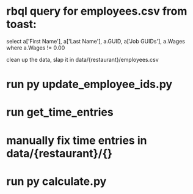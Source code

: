 # rbql query for employees.csv from toast:

select a['First Name'], a['Last Name'], a.GUID, a['Job GUIDs'], a.Wages where a.Wages != 0.00

clean up the data, slap it in data/{restaurant}/employees.csv

# run py update_employee_ids.py

# run get_time_entries
# manually fix time entries in data/{restaurant}/{}

# run py calculate.py
